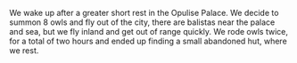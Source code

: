 We wake up after a greater short rest in the Opulise Palace. We decide to summon 8 owls and fly out of the city, there are balistas near the palace and sea, but we fly inland and get out of range quickly.
We rode owls twice, for a total of two hours and ended up finding a small abandoned hut, where we rest. 